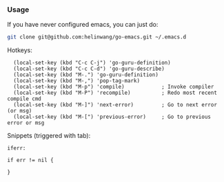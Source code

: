 ### Usage

If you have never configured emacs, you can just do:
```bash
git clone git@github.com:helinwang/go-emacs.git ~/.emacs.d
```

Hotkeys:
```
  (local-set-key (kbd "C-c C-j") 'go-guru-definition)
  (local-set-key (kbd "C-c C-d") 'go-guru-describe)
  (local-set-key (kbd "M-.") 'go-guru-definition)
  (local-set-key (kbd "M-,") 'pop-tag-mark)
  (local-set-key (kbd "M-p") 'compile)            ; Invoke compiler        
  (local-set-key (kbd "M-P") 'recompile)          ; Redo most recent compile cmd       
  (local-set-key (kbd "M-]") 'next-error)         ; Go to next error (or msg)       
  (local-set-key (kbd "M-[") 'previous-error)     ; Go to previous error or msg   
```

Snippets (triggered with tab):
```
iferr:

if err != nil {

}
```
